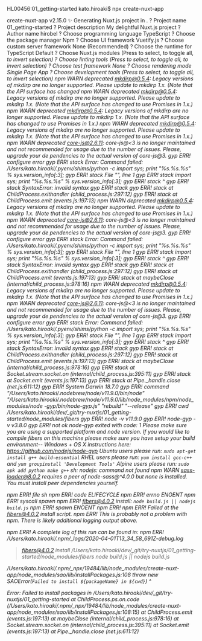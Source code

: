 HL00456:01_getting-started kato.hiroaki$ npx create-nuxt-app

create-nuxt-app v2.15.0
✨  Generating Nuxt.js project in .
? Project name 01_getting-started
? Project description My delightful Nuxt.js project
? Author name hirobel
? Choose programming language TypeScript
? Choose the package manager Npm
? Choose UI framework Vuetify.js
? Choose custom server framework None (Recommended)
? Choose the runtime for TypeScript Default
? Choose Nuxt.js modules (Press <space> to select, <a> to toggle all, <i> to invert selection)
? Choose linting tools (Press <space> to select, <a> to toggle all, <i> to invert selection)
? Choose test framework None
? Choose rendering mode Single Page App
? Choose development tools (Press <space> to select, <a> to toggle all, <i> to invert selection)
npm WARN deprecated mkdirp@0.5.4: Legacy versions of mkdirp are no longer supported. Please update to mkdirp 1.x. (Note that the API surface has changed 
npm WARN deprecated mkdirp@0.5.4: Legacy versions of mkdirp are no longer supported. Please update to mkdirp 1.x. (Note that the API surface has changed 
to use Promises in 1.x.)
npm WARN deprecated mkdirp@0.5.4: Legacy versions of mkdirp are no longer supported. Please update to mkdirp 1.x. (Note that the API surface has changed 
to use Promises in 1.x.)
npm WARN deprecated mkdirp@0.5.4: Legacy versions of mkdirp are no longer supported. Please update to mkdirp 1.x. (Note that the API surface has changed 
to use Promises in 1.x.)
npm WARN deprecated core-js@2.6.11: core-js@<3 is no longer maintained and not recommended for usage due to the number of issues. Please, upgrade your de
pendencies to the actual version of core-js@3.
gyp ERR! configure error 
gyp ERR! stack Error: Command failed: /Users/kato.hiroaki/.pyenv/shims/python -c import sys; print "%s.%s.%s" % sys.version_info[:3];
gyp ERR! stack   File "<string>", line 1
gyp ERR! stack     import sys; print "%s.%s.%s" % sys.version_info[:3];
gyp ERR! stack                                ^
gyp ERR! stack SyntaxError: invalid syntax
gyp ERR! stack 
gyp ERR! stack     at ChildProcess.exithandler (child_process.js:297:12)
gyp ERR! stack     at ChildProcess.emit (events.js:197:13)
npm WARN deprecated mkdirp@0.5.4: Legacy versions of mkdirp are no longer supported. Please update to mkdirp 1.x. (Note that the API surface has changed 
to use Promises in 1.x.)
npm WARN deprecated core-js@2.6.11: core-js@<3 is no longer maintained and not recommended for usage due to the number of issues. Please, upgrade your de
pendencies to the actual version of core-js@3.
gyp ERR! configure error 
gyp ERR! stack Error: Command failed: /Users/kato.hiroaki/.pyenv/shims/python -c import sys; print "%s.%s.%s" % sys.version_info[:3];
gyp ERR! stack   File "<string>", line 1
gyp ERR! stack     import sys; print "%s.%s.%s" % sys.version_info[:3];
gyp ERR! stack                                ^
gyp ERR! stack SyntaxError: invalid syntax
gyp ERR! stack 
gyp ERR! stack     at ChildProcess.exithandler (child_process.js:297:12)
gyp ERR! stack     at ChildProcess.emit (events.js:197:13)
gyp ERR! stack     at maybeClose (internal/child_process.js:978:16)
npm WARN deprecated mkdirp@0.5.4: Legacy versions of mkdirp are no longer supported. Please update to mkdirp 1.x. (Note that the API surface has changed 
to use Promises in 1.x.)
npm WARN deprecated core-js@2.6.11: core-js@<3 is no longer maintained and not recommended for usage due to the number of issues. Please, upgrade your de
pendencies to the actual version of core-js@3.
gyp ERR! configure error 
gyp ERR! stack Error: Command failed: /Users/kato.hiroaki/.pyenv/shims/python -c import sys; print "%s.%s.%s" % sys.version_info[:3];
gyp ERR! stack   File "<string>", line 1
gyp ERR! stack     import sys; print "%s.%s.%s" % sys.version_info[:3];
gyp ERR! stack                                ^
gyp ERR! stack SyntaxError: invalid syntax
gyp ERR! stack 
gyp ERR! stack     at ChildProcess.exithandler (child_process.js:297:12)
gyp ERR! stack     at ChildProcess.emit (events.js:197:13)
gyp ERR! stack     at maybeClose (internal/child_process.js:978:16)
gyp ERR! stack     at Socket.stream.socket.on (internal/child_process.js:395:11)
gyp ERR! stack     at Socket.emit (events.js:197:13)
gyp ERR! stack     at Pipe._handle.close (net.js:611:12)
gyp ERR! System Darwin 18.7.0
gyp ERR! command "/Users/kato.hiroaki/.nodebrew/node/v11.9.0/bin/node" "/Users/kato.hiroaki/.nodebrew/node/v11.9.0/lib/node_modules/npm/node_modules/node
-gyp/bin/node-gyp.js" "rebuild" "--release"
gyp ERR! cwd /Users/kato.hiroaki/dev/_git/try-nuxtjs/01_getting-started/node_modules/fibers
gyp ERR! node -v v11.9.0
gyp ERR! node-gyp -v v3.8.0
gyp ERR! not ok 
node-gyp exited with code: 1
Please make sure you are using a supported platform and node version. If you
would like to compile fibers on this machine please make sure you have setup your
build environment--
Windows + OS X instructions here: https://github.com/nodejs/node-gyp
Ubuntu users please run: `sudo apt-get install g++ build-essential`
RHEL users please run: `yum install gcc-c++` and `yum groupinstall 'Development Tools'` 
Alpine users please run: `sudo apk add python make g++`
sh: nodejs: command not found
npm WARN sass-loader@8.0.2 requires a peer of node-sass@^4.0.0 but none is installed. You must install peer dependencies yourself.

npm ERR! file sh
npm ERR! code ELIFECYCLE
npm ERR! errno ENOENT
npm ERR! syscall spawn
npm ERR! fibers@4.0.2 install: `node build.js || nodejs build.js`
npm ERR! spawn ENOENT
npm ERR! 
npm ERR! Failed at the fibers@4.0.2 install script.
npm ERR! This is probably not a problem with npm. There is likely additional logging output above.

npm ERR! A complete log of this run can be found in:
npm ERR!     /Users/kato.hiroaki/.npm/_logs/2020-04-01T13_34_58_691Z-debug.log


> fibers@4.0.2 install /Users/kato.hiroaki/dev/_git/try-nuxtjs/01_getting-started/node_modules/fibers
> node build.js || nodejs build.js


/Users/kato.hiroaki/.npm/_npx/19484/lib/node_modules/create-nuxt-app/node_modules/sao/lib/installPackages.js:108
        throw new SAOError(`Failed to install ${packageName} in ${cwd}`)
        ^

Error: Failed to install packages in /Users/kato.hiroaki/dev/_git/try-nuxtjs/01_getting-started
    at ChildProcess.ps.on.code (/Users/kato.hiroaki/.npm/_npx/19484/lib/node_modules/create-nuxt-app/node_modules/sao/lib/installPackages.js:108:15)
    at ChildProcess.emit (events.js:197:13)
    at maybeClose (internal/child_process.js:978:16)
    at Socket.stream.socket.on (internal/child_process.js:395:11)
    at Socket.emit (events.js:197:13)
    at Pipe._handle.close (net.js:611:12)